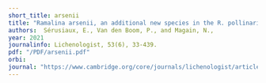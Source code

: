 ```yaml
---
short_title: arsenii
title: "Ramalina arsenii, an additional new species in the R. pollinaria group in Western Europeh"
authors:  Sérusiaux, E., Van den Boom, P., and Magain, N.,
year: 2021
journalinfo: Lichenologist, 53(6), 33-439.
pdf: "/PDF/arsenii.pdf"
orbi: 
journal: "https://www.cambridge.org/core/journals/lichenologist/article/abs/ramalina-arsenii-an-additional-new-species-in-the-r-pollinaria-group-in-western-europe/72E48BFB4CD8C27EAC5A0F9A7A36201D"
---
```


 